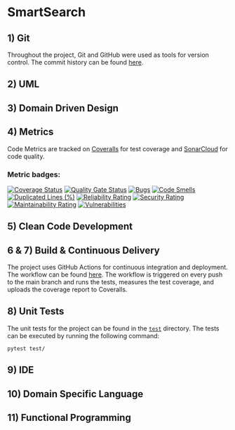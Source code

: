 # SmartSearch

## 1) Git
Throughout the project, Git and GitHub were used as tools for version control. 
The commit history can be found [here](https://github.com/bogdankostic/SmartSearch/commits/main/).

## 2) UML


## 3) Domain Driven Design


## 4) Metrics 
Code Metrics are tracked on [Coveralls](https://coveralls.io/github/bogdankostic/SmartSearch) for test coverage 
and [SonarCloud](https://sonarcloud.io/project/overview?id=bogdankostic_SmartSearch) for code quality. 

### Metric badges:

[![Coverage Status](https://coveralls.io/repos/github/bogdankostic/SmartSearch/badge.svg?branch=main)](https://coveralls.io/github/bogdankostic/SmartSearch?branch=main)
[![Quality Gate Status](https://sonarcloud.io/api/project_badges/measure?project=bogdankostic_SmartSearch&metric=alert_status)](https://sonarcloud.io/summary/new_code?id=bogdankostic_SmartSearch)
[![Bugs](https://sonarcloud.io/api/project_badges/measure?project=bogdankostic_SmartSearch&metric=bugs)](https://sonarcloud.io/summary/new_code?id=bogdankostic_SmartSearch)
[![Code Smells](https://sonarcloud.io/api/project_badges/measure?project=bogdankostic_SmartSearch&metric=code_smells)](https://sonarcloud.io/summary/new_code?id=bogdankostic_SmartSearch)
[![Duplicated Lines (%)](https://sonarcloud.io/api/project_badges/measure?project=bogdankostic_SmartSearch&metric=duplicated_lines_density)](https://sonarcloud.io/summary/new_code?id=bogdankostic_SmartSearch)
[![Reliability Rating](https://sonarcloud.io/api/project_badges/measure?project=bogdankostic_SmartSearch&metric=reliability_rating)](https://sonarcloud.io/summary/new_code?id=bogdankostic_SmartSearch)
[![Security Rating](https://sonarcloud.io/api/project_badges/measure?project=bogdankostic_SmartSearch&metric=security_rating)](https://sonarcloud.io/summary/new_code?id=bogdankostic_SmartSearch)
[![Maintainability Rating](https://sonarcloud.io/api/project_badges/measure?project=bogdankostic_SmartSearch&metric=sqale_rating)](https://sonarcloud.io/summary/new_code?id=bogdankostic_SmartSearch)
[![Vulnerabilities](https://sonarcloud.io/api/project_badges/measure?project=bogdankostic_SmartSearch&metric=vulnerabilities)](https://sonarcloud.io/summary/new_code?id=bogdankostic_SmartSearch)

## 5) Clean Code Development

## 6 & 7) Build & Continuous Delivery
The project uses GitHub Actions for continuous integration and deployment. The workflow can be found
[here](https://github.com/bogdankostic/SmartSearch/blob/main/.github/workflows/build.yml). The workflow is triggered 
on every push to the main branch and runs the tests, measures the test coverage, and uploads the coverage report to Coveralls.


## 8) Unit Tests
The unit tests for the project can be found in the [`test`](https://github.com/bogdankostic/SmartSearch/tree/main/test) directory.
The tests can be executed by running the following command:
```
pytest test/
```

## 9) IDE

## 10) Domain Specific Language

## 11) Functional Programming
